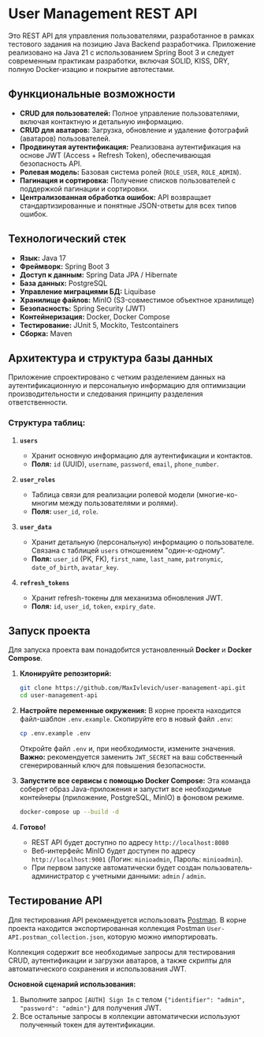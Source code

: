 # User Management REST API

Это REST API для управления пользователями, разработанное в рамках тестового задания на позицию Java Backend разработчика. Приложение реализовано на Java 21 с использованием Spring Boot 3 и следует современным практикам разработки, включая SOLID, KISS, DRY, полную Docker-изацию и покрытие автотестами.

## Функциональные возможности

*   **CRUD для пользователей:** Полное управление пользователями, включая контактную и детальную информацию.
*   **CRUD для аватаров:** Загрузка, обновление и удаление фотографий (аватаров) пользователей.
*   **Продвинутая аутентификация:** Реализована аутентификация на основе JWT (Access + Refresh Token), обеспечивающая безопасность API.
*   **Ролевая модель:** Базовая система ролей (`ROLE_USER`, `ROLE_ADMIN`).
*   **Пагинация и сортировка:** Получение списков пользователей с поддержкой пагинации и сортировки.
*   **Централизованная обработка ошибок:** API возвращает стандартизированные и понятные JSON-ответы для всех типов ошибок.

## Технологический стек

*   **Язык:** Java 17
*   **Фреймворк:** Spring Boot 3
*   **Доступ к данным:** Spring Data JPA / Hibernate
*   **База данных:** PostgreSQL
*   **Управление миграциями БД:** Liquibase
*   **Хранилище файлов:** MinIO (S3-совместимое объектное хранилище)
*   **Безопасность:** Spring Security (JWT)
*   **Контейнеризация:** Docker, Docker Compose
*   **Тестирование:** JUnit 5, Mockito, Testcontainers
*   **Сборка:** Maven

## Архитектура и структура базы данных

Приложение спроектировано с четким разделением данных на аутентификационную и персональную информацию для оптимизации производительности и следования принципу разделения ответственности.

### Структура таблиц:

1.  **`users`**
    *   Хранит основную информацию для аутентификации и контактов.
    *   **Поля:** `id` (UUID), `username`, `password`, `email`, `phone_number`.

2.  **`user_roles`**
    *   Таблица связи для реализации ролевой модели (многие-ко-многим между пользователями и ролями).
    *   **Поля:** `user_id`, `role`.

3.  **`user_data`**
    *   Хранит детальную (персональную) информацию о пользователе. Связана с таблицей `users` отношением "один-к-одному".
    *   **Поля:** `user_id` (PK, FK), `first_name`, `last_name`, `patronymic`, `date_of_birth`, `avatar_key`.

4.  **`refresh_tokens`**
    *   Хранит refresh-токены для механизма обновления JWT.
    *   **Поля:** `id`, `user_id`, `token`, `expiry_date`.

## Запуск проекта

Для запуска проекта вам понадобится установленный **Docker** и **Docker Compose**.

1.  **Клонируйте репозиторий:**
    ```bash
    git clone https://github.com/MaxIvlevich/user-management-api.git
    cd user-management-api
    ```

2.  **Настройте переменные окружения:**
    В корне проекта находится файл-шаблон `.env.example`. Скопируйте его в новый файл `.env`:
    ```bash
    cp .env.example .env
    ```
    Откройте файл `.env` и, при необходимости, измените значения. **Важно:** рекомендуется заменить `JWT_SECRET` на ваш собственный сгенерированный ключ для повышения безопасности.

3.  **Запустите все сервисы с помощью Docker Compose:**
    Эта команда соберет образ Java-приложения и запустит все необходимые контейнеры (приложение, PostgreSQL, MinIO) в фоновом режиме.
    ```bash
    docker-compose up --build -d
    ```

4.  **Готово!**
    *   REST API будет доступно по адресу `http://localhost:8080`
    *   Веб-интерфейс MinIO будет доступен по адресу `http://localhost:9001` (Логин: `minioadmin`, Пароль: `minioadmin`).
    *   При первом запуске автоматически будет создан пользователь-администратор с учетными данными: `admin` / `admin`.

## Тестирование API

Для тестирования API рекомендуется использовать [Postman](https://www.postman.com/). В корне проекта находится экспортированная коллекция Postman `User-API.postman_collection.json`, которую можно импортировать.

Коллекция содержит все необходимые запросы для тестирования CRUD, аутентификации и загрузки аватаров, а также скрипты для автоматического сохранения и использования JWT.

**Основной сценарий использования:**
1.  Выполните запрос `[AUTH] Sign In` с телом `{"identifier": "admin", "password": "admin"}` для получения JWT.
2.  Все остальные запросы в коллекции автоматически используют полученный токен для аутентификации.